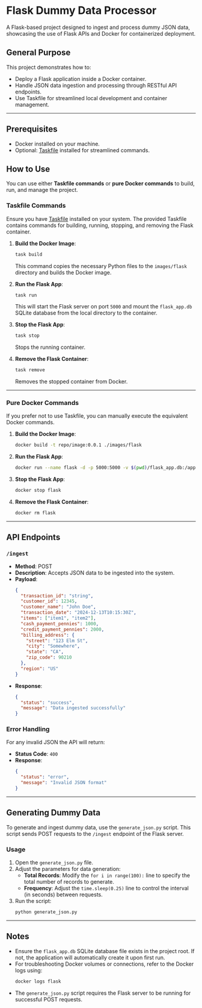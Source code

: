 # Flask Dummy Data Processor

A Flask-based project designed to ingest and process dummy JSON data, showcasing the use of Flask APIs and Docker for containerized deployment.

## General Purpose

This project demonstrates how to:
- Deploy a Flask application inside a Docker container.
- Handle JSON data ingestion and processing through RESTful API endpoints.
- Use Taskfile for streamlined local development and container management.

---

## Prerequisites
- Docker installed on your machine.
- Optional: [Taskfile](https://taskfile.dev/) installed for streamlined commands.


## How to Use

You can use either **Taskfile commands** or **pure Docker commands** to build, run, and manage the project.

### Taskfile Commands

Ensure you have [Taskfile](https://taskfile.dev/) installed on your system. The provided Taskfile contains commands for building, running, stopping, and removing the Flask container.

1. **Build the Docker Image**:
   ```bash
   task build
   ```
   This command copies the necessary Python files to the `images/flask` directory and builds the Docker image.

2. **Run the Flask App**:
   ```bash
   task run
   ```
   This will start the Flask server on port `5000` and mount the `flask_app.db` SQLite database from the local directory to the container.

3. **Stop the Flask App**:
   ```bash
   task stop
   ```
   Stops the running container.

4. **Remove the Flask Container**:
   ```bash
   task remove
   ```
   Removes the stopped container from Docker.

---

### Pure Docker Commands

If you prefer not to use Taskfile, you can manually execute the equivalent Docker commands.

1. **Build the Docker Image**:
   ```bash
   docker build -t repo/image:0.0.1 ./images/flask
   ```

2. **Run the Flask App**:
   ```bash
   docker run --name flask -d -p 5000:5000 -v $(pwd)/flask_app.db:/app/flask_app.db repo/image:0.0.1
   ```

3. **Stop the Flask App**:
   ```bash
   docker stop flask
   ```

4. **Remove the Flask Container**:
   ```bash
   docker rm flask
   ```

---

## API Endpoints

### `/ingest`
- **Method**: POST
- **Description**: Accepts JSON data to be ingested into the system.
- **Payload**:
  ```json
  {
    "transaction_id": "string",
    "customer_id": 12345,
    "customer_name": "John Doe",
    "transaction_date": "2024-12-13T10:15:30Z",
    "items": ["item1", "item2"],
    "cash_payment_pennies": 1000,
    "credit_payment_pennies": 2000,
    "billing_address": {
      "street": "123 Elm St",
      "city": "Somewhere",
      "state": "CA",
      "zip_code": 90210
    },
    "region": "US"
  }
  ```
- **Response**:
  ```json
  {
    "status": "success",
    "message": "Data ingested successfully"
  }
  ```

### Error Handling
For any invalid JSON the API will return:
- **Status Code**: `400`
- **Response**:
  ```json
  {
    "status": "error",
    "message": "Invalid JSON format"
  }
  ```

---

## Generating Dummy Data

To generate and ingest dummy data, use the `generate_json.py` script. This script sends POST requests to the `/ingest` endpoint of the Flask server.

### Usage
1. Open the `generate_json.py` file.
2. Adjust the parameters for data generation:
   - **Total Records**: Modify the `for i in range(100):` line to specify the total number of records to generate.
   - **Frequency**: Adjust the `time.sleep(0.25)` line to control the interval (in seconds) between requests.
3. Run the script:
   ```bash
   python generate_json.py
   ```

---

## Notes
- Ensure the `flask_app.db` SQLite database file exists in the project root. If not, the application will automatically create it upon first run.
- For troubleshooting Docker volumes or connections, refer to the Docker logs using:
  ```bash
  docker logs flask
  ```
- The `generate_json.py` script requires the Flask server to be running for successful POST requests.

